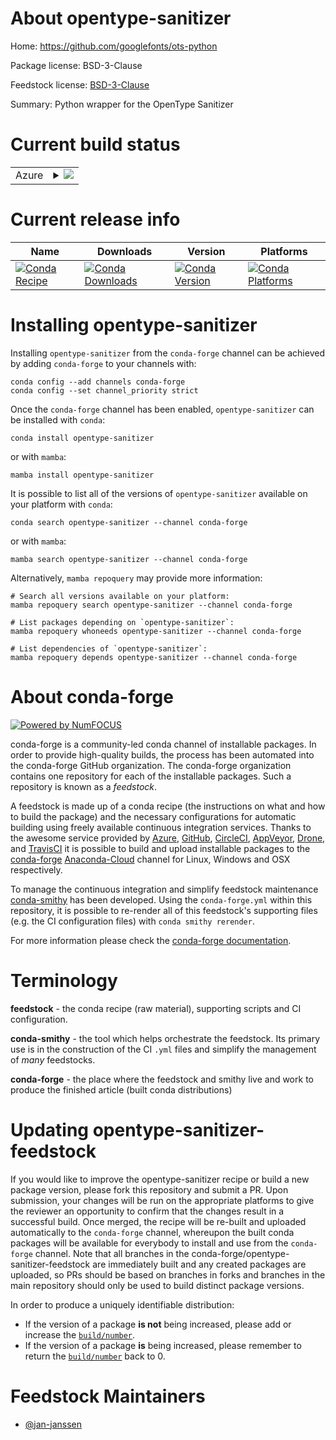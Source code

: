 About opentype-sanitizer
========================

Home: https://github.com/googlefonts/ots-python

Package license: BSD-3-Clause

Feedstock license: [BSD-3-Clause](https://github.com/conda-forge/opentype-sanitizer-feedstock/blob/main/LICENSE.txt)

Summary: Python wrapper for the OpenType Sanitizer

Current build status
====================


<table>
    
  <tr>
    <td>Azure</td>
    <td>
      <details>
        <summary>
          <a href="https://dev.azure.com/conda-forge/feedstock-builds/_build/latest?definitionId=16953&branchName=main">
            <img src="https://dev.azure.com/conda-forge/feedstock-builds/_apis/build/status/opentype-sanitizer-feedstock?branchName=main">
          </a>
        </summary>
        <table>
          <thead><tr><th>Variant</th><th>Status</th></tr></thead>
          <tbody><tr>
              <td>linux_64_python3.10.____cpython</td>
              <td>
                <a href="https://dev.azure.com/conda-forge/feedstock-builds/_build/latest?definitionId=16953&branchName=main">
                  <img src="https://dev.azure.com/conda-forge/feedstock-builds/_apis/build/status/opentype-sanitizer-feedstock?branchName=main&jobName=linux&configuration=linux_64_python3.10.____cpython" alt="variant">
                </a>
              </td>
            </tr><tr>
              <td>linux_64_python3.11.____cpython</td>
              <td>
                <a href="https://dev.azure.com/conda-forge/feedstock-builds/_build/latest?definitionId=16953&branchName=main">
                  <img src="https://dev.azure.com/conda-forge/feedstock-builds/_apis/build/status/opentype-sanitizer-feedstock?branchName=main&jobName=linux&configuration=linux_64_python3.11.____cpython" alt="variant">
                </a>
              </td>
            </tr><tr>
              <td>linux_64_python3.8.____73_pypy</td>
              <td>
                <a href="https://dev.azure.com/conda-forge/feedstock-builds/_build/latest?definitionId=16953&branchName=main">
                  <img src="https://dev.azure.com/conda-forge/feedstock-builds/_apis/build/status/opentype-sanitizer-feedstock?branchName=main&jobName=linux&configuration=linux_64_python3.8.____73_pypy" alt="variant">
                </a>
              </td>
            </tr><tr>
              <td>linux_64_python3.8.____cpython</td>
              <td>
                <a href="https://dev.azure.com/conda-forge/feedstock-builds/_build/latest?definitionId=16953&branchName=main">
                  <img src="https://dev.azure.com/conda-forge/feedstock-builds/_apis/build/status/opentype-sanitizer-feedstock?branchName=main&jobName=linux&configuration=linux_64_python3.8.____cpython" alt="variant">
                </a>
              </td>
            </tr><tr>
              <td>linux_64_python3.9.____73_pypy</td>
              <td>
                <a href="https://dev.azure.com/conda-forge/feedstock-builds/_build/latest?definitionId=16953&branchName=main">
                  <img src="https://dev.azure.com/conda-forge/feedstock-builds/_apis/build/status/opentype-sanitizer-feedstock?branchName=main&jobName=linux&configuration=linux_64_python3.9.____73_pypy" alt="variant">
                </a>
              </td>
            </tr><tr>
              <td>linux_64_python3.9.____cpython</td>
              <td>
                <a href="https://dev.azure.com/conda-forge/feedstock-builds/_build/latest?definitionId=16953&branchName=main">
                  <img src="https://dev.azure.com/conda-forge/feedstock-builds/_apis/build/status/opentype-sanitizer-feedstock?branchName=main&jobName=linux&configuration=linux_64_python3.9.____cpython" alt="variant">
                </a>
              </td>
            </tr>
          </tbody>
        </table>
      </details>
    </td>
  </tr>
</table>

Current release info
====================

| Name | Downloads | Version | Platforms |
| --- | --- | --- | --- |
| [![Conda Recipe](https://img.shields.io/badge/recipe-opentype--sanitizer-green.svg)](https://anaconda.org/conda-forge/opentype-sanitizer) | [![Conda Downloads](https://img.shields.io/conda/dn/conda-forge/opentype-sanitizer.svg)](https://anaconda.org/conda-forge/opentype-sanitizer) | [![Conda Version](https://img.shields.io/conda/vn/conda-forge/opentype-sanitizer.svg)](https://anaconda.org/conda-forge/opentype-sanitizer) | [![Conda Platforms](https://img.shields.io/conda/pn/conda-forge/opentype-sanitizer.svg)](https://anaconda.org/conda-forge/opentype-sanitizer) |

Installing opentype-sanitizer
=============================

Installing `opentype-sanitizer` from the `conda-forge` channel can be achieved by adding `conda-forge` to your channels with:

```
conda config --add channels conda-forge
conda config --set channel_priority strict
```

Once the `conda-forge` channel has been enabled, `opentype-sanitizer` can be installed with `conda`:

```
conda install opentype-sanitizer
```

or with `mamba`:

```
mamba install opentype-sanitizer
```

It is possible to list all of the versions of `opentype-sanitizer` available on your platform with `conda`:

```
conda search opentype-sanitizer --channel conda-forge
```

or with `mamba`:

```
mamba search opentype-sanitizer --channel conda-forge
```

Alternatively, `mamba repoquery` may provide more information:

```
# Search all versions available on your platform:
mamba repoquery search opentype-sanitizer --channel conda-forge

# List packages depending on `opentype-sanitizer`:
mamba repoquery whoneeds opentype-sanitizer --channel conda-forge

# List dependencies of `opentype-sanitizer`:
mamba repoquery depends opentype-sanitizer --channel conda-forge
```


About conda-forge
=================

[![Powered by
NumFOCUS](https://img.shields.io/badge/powered%20by-NumFOCUS-orange.svg?style=flat&colorA=E1523D&colorB=007D8A)](https://numfocus.org)

conda-forge is a community-led conda channel of installable packages.
In order to provide high-quality builds, the process has been automated into the
conda-forge GitHub organization. The conda-forge organization contains one repository
for each of the installable packages. Such a repository is known as a *feedstock*.

A feedstock is made up of a conda recipe (the instructions on what and how to build
the package) and the necessary configurations for automatic building using freely
available continuous integration services. Thanks to the awesome service provided by
[Azure](https://azure.microsoft.com/en-us/services/devops/), [GitHub](https://github.com/),
[CircleCI](https://circleci.com/), [AppVeyor](https://www.appveyor.com/),
[Drone](https://cloud.drone.io/welcome), and [TravisCI](https://travis-ci.com/)
it is possible to build and upload installable packages to the
[conda-forge](https://anaconda.org/conda-forge) [Anaconda-Cloud](https://anaconda.org/)
channel for Linux, Windows and OSX respectively.

To manage the continuous integration and simplify feedstock maintenance
[conda-smithy](https://github.com/conda-forge/conda-smithy) has been developed.
Using the ``conda-forge.yml`` within this repository, it is possible to re-render all of
this feedstock's supporting files (e.g. the CI configuration files) with ``conda smithy rerender``.

For more information please check the [conda-forge documentation](https://conda-forge.org/docs/).

Terminology
===========

**feedstock** - the conda recipe (raw material), supporting scripts and CI configuration.

**conda-smithy** - the tool which helps orchestrate the feedstock.
                   Its primary use is in the construction of the CI ``.yml`` files
                   and simplify the management of *many* feedstocks.

**conda-forge** - the place where the feedstock and smithy live and work to
                  produce the finished article (built conda distributions)


Updating opentype-sanitizer-feedstock
=====================================

If you would like to improve the opentype-sanitizer recipe or build a new
package version, please fork this repository and submit a PR. Upon submission,
your changes will be run on the appropriate platforms to give the reviewer an
opportunity to confirm that the changes result in a successful build. Once
merged, the recipe will be re-built and uploaded automatically to the
`conda-forge` channel, whereupon the built conda packages will be available for
everybody to install and use from the `conda-forge` channel.
Note that all branches in the conda-forge/opentype-sanitizer-feedstock are
immediately built and any created packages are uploaded, so PRs should be based
on branches in forks and branches in the main repository should only be used to
build distinct package versions.

In order to produce a uniquely identifiable distribution:
 * If the version of a package **is not** being increased, please add or increase
   the [``build/number``](https://docs.conda.io/projects/conda-build/en/latest/resources/define-metadata.html#build-number-and-string).
 * If the version of a package **is** being increased, please remember to return
   the [``build/number``](https://docs.conda.io/projects/conda-build/en/latest/resources/define-metadata.html#build-number-and-string)
   back to 0.

Feedstock Maintainers
=====================

* [@jan-janssen](https://github.com/jan-janssen/)

